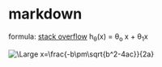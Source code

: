 # markdown
formula: [stack overflow](https://stackoverflow.com/questions/11256433/how-to-show-math-equations-in-general-githubs-markdownnot-githubs-blog)
h<sub>&theta;</sub>(x) = &theta;<sub>o</sub> x + &theta;<sub>1</sub>x

<img src="https://latex.codecogs.com/svg.latex?\Large&space;x=\frac{-b\pm\sqrt{b^2-4ac}}{2a}" title="\Large x=\frac{-b\pm\sqrt{b^2-4ac}}{2a}" />
